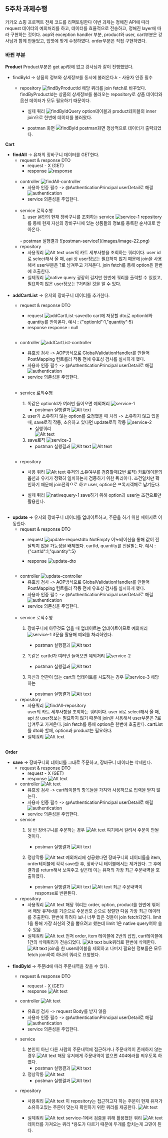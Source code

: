 ## 5주차 과제수행
카카오 쇼핑 프로젝트 전체 코드를 리팩토링한다
이번 과제는 정해진 API에 따라 request 데이터의 예외처리를 하고, 데이터를 효율적으로 전송하고,
정해진 layer에 따라 구현하는 것이다. aop와 exception handler 부분, product와 user, cart부분은 강사님과 함께 만들었고, 입맛에 맞게 수정하였다. order부분은 직접 구현하였다.

### 바뀐 부분

**Product**
Product부분은 get api밖에 없고 강사님과 같이 진행했었다.

- findById -> 상품의 정보와 상세정보를 동시에 불러온다.k        - 사용자 인증 필수  
    - repository
    ![findByProductId](images/image.png)
    해당 쿼리를 join fetch로 바꾸었다. findByProductId는 상품의 상세정보를 불러오는 repository로 상품 데이터와
    옵션 데이터가 모두 필요하기 때문이다.

        - 실제 쿼리
        ![findByIdQuery](images/image-2.png)
        option테이블과 product테이블의 inner join으로 한번에 데이터를 불러왔다.

        - postman 화면
        ![findById postman화면](images/image-1.png)
        정상적으로 데이터가 출력되었다.


**Cart**

- **findAll** -> 유저의 장바구니 데이터를 GET한다.
    - request & response DTO
        - request - X (GET)
        - response
            ![response](images/image-20.png)
        <br/> 
    - controller
        ![findAll-controller](images/image-4.png)
        - 사용자 인증 필수 ->  @AuthenticationPrincipal userDetail로 해결
        ![authentication](images/image-21.png)
        - service 의존성을 주입한다.  
        <br/>
    - service
        로직수행
        1. user 본인의 현재 장바구니를 조회하는 service
        ![service-1](images/image-14.png)
        repository를 통해 현재 자신의 장바구니에 있는 상품들의 정보를 등록한 순서대로 받아온다.
        <br/>
        - postman 실행결과
            ![postman-service1](images/image-22.png)
        <br/>
    - repository
        - 사용쿼리
        ![Alt text](images/image-27.png)
        user의 카트 세부사항을 조회하는 쿼리이다. user id로 select해서 올 때, api 상 user정보는 필요하지 않기 때문에 join을 사용해서 user부분은 ?로 남겨두고 가져온다. join fetch를 통해 option은 한번에 호출한다.
        - 실제쿼리
        ![native query](images/image-23.png)
        굉장히 길지만 한번에 쿼리를 출력할 수 있었고, 필요하지 않은 user정보는 ?처리된 것을 알 수 있다.
        <br/>
- **addCartList** -> 유저의 장바구니 데이터를 추가한다.
    - request & response DTO
        - request
        ![addCartList-savedto](images/image-7.png)
        cart에 저장할 dto로 optionId와 quantity를 받아온다.
        예시 : {"optionId":1,"quantity":5}
        - response
        response : null
        <br/>
    - controller
        ![addCartList-controller](images/image-3.png)
        - 유효성 검사 -> AOP방식으로 GlobalValidationHandler를 만들어 PostMapping 컨트롤러 작동 전에 유효성 검사를 실시하게 했다. 
        - 사용자 인증 필수 ->  @AuthenticationPrincipal userDetail로 해결
        ![authentication](images/image-21.png)
        - service 의존성을 주입한다.
        <br/>
    - service
        로직수행
        1. 똑같은 optionId가 여러번 들어오면 예외처리
            ![service-1](images/image-8.png)
            <br/>
            - postman 실행결과
            ![Alt text](images/image-30.png)
        2. user가 소유하지 않는 option를 요청했을 때 처리 -> 소유하지 않고 있을 때, save로직 작동, 소유하고 있다면 update로직 작동
            ![service-2](images/image-9.png)
            - 실행쿼리  
            ![Alt text](images/image-29.png)
        3. save로직
            ![service-3](images/image-10.png)
            <br/>
            - postman 실행결과
            ![Alt text](images/image-31.png)
            ![Alt text](images/image-32.png)

            
        <br/>
    - repository
        - 사용 쿼리
        ![Alt text](images/image-28.png)
        유저의 소유여부를 검증할때(2번 로직) 카트테이블의 옵션과 유저가 정확히 일치하는지 검증하기 위한 쿼리이다. 조건일치만 확인하기 때문에 join전략으로 하고 user, option은 프록시객체로 남겨둔다.

        - 실제 쿼리
        ![nativequery-1](images/image-25.png)
        save하기 위해 option과 user는 조건으로만 활용한다.
        <br/>
- **update** -> 유저의 장바구니 데이터를 업데이트하고, 주문을 하기 위한 페이지로 이동한다.
    - request & response DTO
        - request
        ![update-requestdto](images/image-6.png)
        NotEmpty 어노테이션을 통해 값이 전달되지 않을 가능성을 배제했다. cartId, quantity를 전달받는다.
        예시 : {"cartId":1,"quantity":5}

        - response
        ![update-dto](images/image-24.png)
        <br/>
    - controller
        ![update-controller](images/image-5.png)
        - 유효성 검사 -> AOP방식으로 GlobalValidationHandler를 만들어 PostMapping 컨트롤러 작동 전에 유효성 검사를 실시하게 했다. 
        - 사용자 인증 필수 ->  @AuthenticationPrincipal userDetail로 해결
        ![authentication](images/image-21.png)
        - service 의존성을 주입한다.
        <br/>
    - service
        로직수행
        1. 장바구니에 아무것도 없을 때 업데이트는 없데이트이므로 예외처리 
            ![service-1](images/image-11.png)
            if문을 활용해 예외를 처리하였다.
            <br/>
            - postman 실행결과
            ![Alt text](images/image-34.png)

        2. 똑같은 cartId가 여러번 들어오면 예외처리
            ![service-2](images/image-12.png)
            <br/>
            - postman 실행결과
            ![Alt text](images/image-35.png)
        3. 자신과 연관이 없는 cart의 업데이트를 시도하는 경우
            ![service-3](images/image-13.png)
            해당하는 
            <br/>
            - postman 실행결과
            ![Alt text](images/image-33.png)
    - repository
        - 사용쿼리
        ![findAll-repository](images/image-15.png)    
        user의 카트 세부사항을 조회하는 쿼리이다. user id로 select해서 올 때, api 상 user정보는 필요하지 않기 때문에 join을 사용해서 user부분은 ?로 남겨두고 가져온다. join fetch를 통해 option은 한번에 호출한다. cartList를 dto화 할때, option과 product는 필요하다.
        - 실제쿼리
        ![Alt text](images/image-36.png)
        <br/>

**Order**
- **save** -> 장바구니의 데이터를 그대로 주문하고, 장바구니 데이터는 삭제한다.
    - request & response DTO
        - request - X (GET)
        - response
            ![Alt text](images/image-37.png)
    - controller
        ![Alt text](images/image-39.png)
        - 유효성 검사 -> cart테이블의 항목들을 가져와 사용하므로 입력을 받지 않는다.
        - 사용자 인증 필수 ->  @AuthenticationPrincipal userDetail로 해결
        ![authentication](images/image-21.png)
        - service 의존성을 주입한다.
    - service
        1. 텅 빈 장바구니를 주문하는 경우
            ![Alt text](images/image-41.png)
            여기에서 걸려서 주문이 안될 것이다.
            <br/>
            - postman 실행결과
            ![Alt text](images/image-48.png)

        2. 정상작동
            ![Alt text](images/image-42.png)
            예외처리에 성공했다면 장바구니의 데이터들을 item, order테이블에 각각 save한 후, 장바구니 테이블에서는 제거한다. 그 후에 결과를 return해서 보여주고 싶은데 이는 유저의 가장 최근 주문내역을 호출하였다.
            <br/>
            - postman 실행결과
            ![Alt text](images/image-49.png)
            ![Alt text](images/image-50.png)
            최근 주문내역이 response로 반환된다.
    - repository
        - 사용쿼리
        ![Alt text](images/image-45.png)
        해당 쿼리는 order, option, product를 한번에 엮어서 해당 유저id를 기준으로 주문번호 순으로 정렬한 다음 가장 최근 데이터를 추출한다.
        한번에 하려다 보니 너무 많은 것들이 join fetch되었다. limit 1을 통해 가장 최신의 것을 뽑으려고 했는데 limit 1은 native query여야 쓸 수 있음
        - 실제쿼리
        ![Alt text](images/image-51.png)
        먼저 order, item 테이블에 2번의 삽입, cart테이블에 1건의 삭제쿼리가 전송되었다.
        ![Alt text](images/image-52.png)
        bulk쿼리로 한번에 삭제한다.
        ![Alt text](images/image-53.png)
        join을 한 user테이블을 제외하고 나머지 필요한 정보들은 모두 fetch join하여 하나의 쿼리로 요청했다.
        <br/>
- **findById** -> 주문id에 따라 주문내역을 찾을 수 있다.
    - request & response DTO
        - request - X (GET)
        - response
            ![Alt text](images/image-38.png)

    - controller
        ![Alt text](images/image-40.png)
        - 유효성 검사 -> request Body를 받지 않음 
        - 사용자 인증 필수 ->  @AuthenticationPrincipal userDetail로 해결
        ![authentication](images/image-21.png)
        - service 의존성을 주입한다.

    - service
        1. 본인이 아닌 다른 사람의 주문내역에 접근하거나 주문내역이 존재하지 않는 경우
            ![Alt text](images/image-46.png)
            해당 유저에게 주문내역이 없으면 404에러를 띄우도록 하였다.
            <br/>
            - postman 실행결과
            ![Alt text](images/image-54.png)
        2. 정상작동
            ![Alt text](images/image-47.png)
            <br/>
            - postman 실행결과
            ![Alt text](images/image-55.png)

    - repository
        - 사용쿼리
        ![Alt text](images/image-43.png)
        이 repository는 접근하고자 하는 주문이 현재 유저가 소유하고있는 주문이 맞는지 확인하기 위한 쿼리를 제공한다.
        ![Alt text](images/image-44.png)

        - 실제쿼리
        ![Alt text](images/image-56.png)
        service-1에서 검증을 위해 활용했던 쿼리
        ![Alt text](images/image-57.png)
        데이터를 가져오는 쿼리
        *용도가 다르기 때문에 두개를 합치는게 고민이 된다.